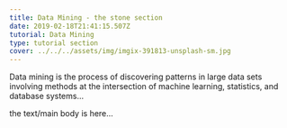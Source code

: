 ```yaml
---
title: Data Mining - the stone section
date: 2019-02-18T21:41:15.507Z
tutorial: Data Mining
type: tutorial section
cover: ../../../assets/img/imgix-391813-unsplash-sm.jpg
---
```


Data mining is the process of discovering patterns in large data sets involving methods at the intersection of machine learning, statistics, and database systems...

<!-- end -->
<!-- of excerpt -->

the text/main body is here...